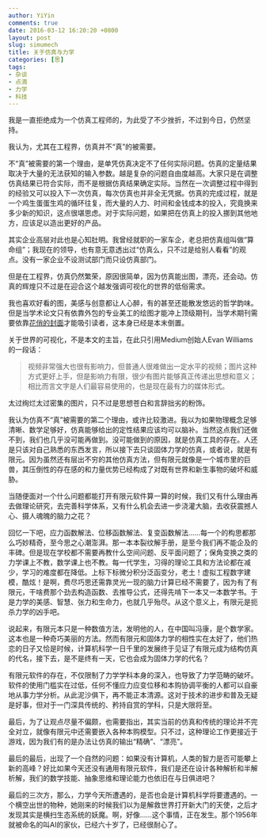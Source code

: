 ```yaml
---
author: YiYin
comments: true
date: 2016-03-12 16:20:20 +0800
layout: post
slug: simumech
title: 关于仿真与力学
categories: [思]
tags:
- 杂谈
- 点滴
- 力学
- 科技
---
```


我是一直拒绝成为一个仿真工程师的，为此受了不少挫折，不过到今日，仍然坚持。

我认为，尤其在工程界，仿真并不“真”的被需要。

不“真”被需要的第一个理由，是单凭仿真决定不了任何实际问题。仿真的定量结果取决于大量的无法获知的输入参数。越是复杂的问题自由度越高。大家只是在调整仿真结果已符合实际，而不是根据仿真结果确定实际。当然在一次调整过程中得到的经验又可以投入下一次仿真，每次仿真也并非全无凭据。仿真的完成过程，就是一个鸡生蛋蛋生鸡的循环往复，而大量的人力、时间和金钱成本的投入，究竟换来多少新的知识，这点很堪思虑。对于实际问题，如果把在仿真上的投入挪到其他地方，应该足以造出更好的产品。

其实企业高层对此也是心知肚明。我曾经就职的一家车企，老总把仿真组叫做“算命组”；我现在的领导，也有意无意透出过“仿真么，只不过是给别人看看”的观点。没有一家企业不设测试部门而只设仿真部门。

但是在工程界，仿真仍然繁荣，原因很简单，因为仿真能出图，漂亮，还会动。仿真的辉煌只不过是在迎合这个越发强调可视化的世界的低俗需求。

我也喜欢好看的图，美感与创意都让人心醉，有的甚至还能散发悠远的哲学韵味。但是当学术论文只有依靠外包的专业美工的绘图才能冲上顶级期刊，当学术期刊需要依靠<a href="http://www.mbsj.jp/gtc/TOC/cover/21_01_large.jpg" data-lightbox="cover" data-title="Genes to Cells, Vol.21 No.1, 2016">花俏的封面</a><a href="http://www.mbsj.jp/gtc/TOC/cover/19_08_large.jpg" data-lightbox="cover" data-title="Genes to Cells, Vol.19 No.8, 2014"></a><a href="http://www.mbsj.jp/gtc/TOC/cover/17_08_large.jpg" data-lightbox="cover" data-title="Genes to Cells, Vol.17 No.8, 2012"></a>才能吸引读者，这本身已经是本末倒置。

关于世界的可视化，不是本文的主旨，在此只引用Medium创始人Evan Williams的一段话：

<div class="quote"> <blockquote>
视频非常强大也很有影响力，但普通人很难做出一定水平的视频；图片这种方式更好上手，但是影响力有限，很少有图片能够真正传递出思想和意义；相比而言文字是人们最容易使用的，也是现在最有力的媒体形式。
</blockquote> </div>

太过绚烂太过密集的图片，只不过是思想苍白和言辞拙劣的粉饰。

我认为仿真不“真”被需要的第二个理由，或许比较激进。我以为如果物理概念足够清晰、数学足够好，仿真能够给出的定性结果应该均可以脑补。当然这点我们还做不到，我们也几乎没可能再做到。没可能做到的原因，就是仿真工具的存在。人还是只该对自己熟悉的东西发言，所以接下去只谈固体力学的仿真，或者说，就是有限元。因为虽然还有层出不穷的其他仿真方法，但有限元就像是一个城市里的巨兽，其压倒性的存在感的和力量优势已经构成了对既有世界和新生事物的破坏和威胁。

当随便面对一个什么问题都能打开有限元软件算一算的时候，我们又有什么理由再去做理论研究，去完善科学体系，又有什么机会去进一步浇灌大脑，去收获震撼人心、摄人魂魄的脑力之花？

回忆一下吧，应力函数解法、位移函数解法、复变函数解法……每一个的构思都那么巧妙精奇，至今思之心潮澎湃。那一本本裂纹解手册，是至今我们再不能企及的丰碑。但是现在学校都不需要再教什么空间问题、反平面问题了；保角变换之类的力学课上不教，数学课上也不教。每一代学生，习得的理论工具和方法论都在减少，学习的难度都在降低。上标下标微分积分泛函变分，老土！虚拟工程数字建模，酷炫！是啊，费尽巧思还需靠灵光一现的脑力计算已经不需要了，因为有了有限元，干啥费那个劲去构造函数、去推导公式，还得先啃下一本又一本数学书。于是力学的美感、智慧、张力和生命力，也就几乎殆尽。从这个意义上，有限元是扼杀力学的凶手吧。

说起来，有限元本只是一种数值方法，发明他的人，在中国叫冯康，是个数学家。这本也是一种奇巧美丽的方法。然而有限元和固体力学的相性实在太好了，他们热恋的日子又恰是时候，计算机科学一日千里的发展终于见证了有限元成为结构仿真的代名，接下去，是不是终有一天，它也会成为固体力学的代名？

有限元软件的存在，不仅限制了力学学科本身的深入，也导致了力学范畴的破坏。软件的使用门槛实在过低，任何不懂应力应变位移和本购协调平衡的人都可以自豪地从事力学分析。从此泥沙俱下，再不能正本清源。这对于技术的进步和普及无疑是好事，但对于一门深具传统的、矜持自赏的学科，只是大限将至。

最后，为了让观点尽量不偏颇，也需要指出，其实当前的仿真和传统的理论并不完全对立，就像有限元中还需要嵌入各种本购模型。只不过，这种理论工作更接近于游戏，因为我们有的是办法让仿真的输出“精确”、“漂亮”。

最后的最后，出现了一个自然的问题：如果没有计算机，人类的智力是否可能攀上新的高峰？好比如果今天还没有通用有限元软件，我们是还在设计各种解析和半解析解，我们的数学技能、抽象思维和理论能力也依旧在与日俱进吧？

最后的三次方，那么，力学今天所遭遇的，是否也会是计算机科学将要遭遇的。一个横空出世的物种，她刚来的时候我们以为是解救世界打开新大门的天使，之后才发现其实是横扫生态系统的妖魔。啊，好像……这个事情，正在发生。那个1956年就被命名的叫AI的家伙，已经六十岁了，已经很耐心了。


